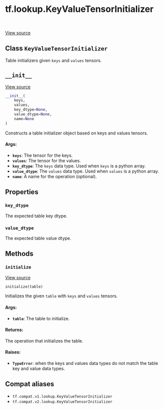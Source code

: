 <div itemscope itemtype="http://developers.google.com/ReferenceObject">
<meta itemprop="name" content="tf.lookup.KeyValueTensorInitializer" />
<meta itemprop="path" content="Stable" />
<meta itemprop="property" content="key_dtype"/>
<meta itemprop="property" content="value_dtype"/>
<meta itemprop="property" content="__init__"/>
<meta itemprop="property" content="initialize"/>
</div>

# tf.lookup.KeyValueTensorInitializer

<!-- Insert buttons and diff -->

<table class="tfo-notebook-buttons tfo-api" align="left">
</table>

<a target="_blank" href="/code/stable/tensorflow/python/ops/lookup_ops.py">View source</a>



## Class `KeyValueTensorInitializer`

Table initializers given `keys` and `values` tensors.



<!-- Placeholder for "Used in" -->


<h2 id="__init__"><code>__init__</code></h2>

<a target="_blank" href="/code/stable/tensorflow/python/ops/lookup_ops.py">View source</a>

``` python
__init__(
    keys,
    values,
    key_dtype=None,
    value_dtype=None,
    name=None
)
```

Constructs a table initializer object based on keys and values tensors.


#### Args:


* <b>`keys`</b>: The tensor for the keys.
* <b>`values`</b>: The tensor for the values.
* <b>`key_dtype`</b>: The `keys` data type. Used when `keys` is a python array.
* <b>`value_dtype`</b>: The `values` data type. Used when `values` is a python array.
* <b>`name`</b>: A name for the operation (optional).



## Properties

<h3 id="key_dtype"><code>key_dtype</code></h3>

The expected table key dtype.


<h3 id="value_dtype"><code>value_dtype</code></h3>

The expected table value dtype.




## Methods

<h3 id="initialize"><code>initialize</code></h3>

<a target="_blank" href="/code/stable/tensorflow/python/ops/lookup_ops.py">View source</a>

``` python
initialize(table)
```

Initializes the given `table` with `keys` and `values` tensors.


#### Args:


* <b>`table`</b>: The table to initialize.


#### Returns:

The operation that initializes the table.



#### Raises:


* <b>`TypeError`</b>: when the keys and values data types do not match the table
key and value data types.





## Compat aliases

* `tf.compat.v1.lookup.KeyValueTensorInitializer`
* `tf.compat.v2.lookup.KeyValueTensorInitializer`

